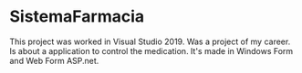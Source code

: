 # SistemaFarmacia
This project was worked in Visual Studio 2019. Was a project of my career. Is about a application to control the medication. It's made in Windows Form and Web Form ASP.net.
